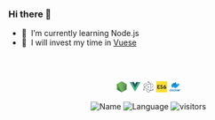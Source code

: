 


### Hi there 👋

- 🌱 &nbsp;I’m currently learning Node.js
- 🦄 &nbsp;I will invest my time in [Vuese](https://github.com/vuese/vuese)

<br>
<br>

<p align="center">
  <code><img height="20" src="https://raw.githubusercontent.com/github/explore/80688e429a7d4ef2fca1e82350fe8e3517d3494d/topics/nodejs/nodejs.png"></code>
  <code><img height="20" src="https://raw.githubusercontent.com/github/explore/80688e429a7d4ef2fca1e82350fe8e3517d3494d/topics/vue/vue.png"></code>
  <code><img height="20" src="https://raw.githubusercontent.com/github/explore/80688e429a7d4ef2fca1e82350fe8e3517d3494d/topics/electron/electron.png"></code>
  <code><img height="20" src="https://raw.githubusercontent.com/github/explore/80688e429a7d4ef2fca1e82350fe8e3517d3494d/topics/es6/es6.png"></code>
  <code><img height="20" src="https://raw.githubusercontent.com/github/explore/80688e429a7d4ef2fca1e82350fe8e3517d3494d/topics/docker/docker.png"></code>
</p>
<div align="center">
    <img alt="Name" style="display: inline;" src="https://img.shields.io/badge/name-FM-brightgreen">
    <img alt="Language" style="display: inline;" src="https://img.shields.io/badge/language-nodejs | javascript | python-blue | Rust">
    <img alt="visitors" style="display: inline;" src="https://visitor-badge.glitch.me/badge?page_id=screetBloom.screetBloom">
</div>



<br>
<br>


<!--
<img align="right" src="https://github-readme-stats.vercel.app/api?username=screetBloom&&show_icons=true&theme=github" />
-->
